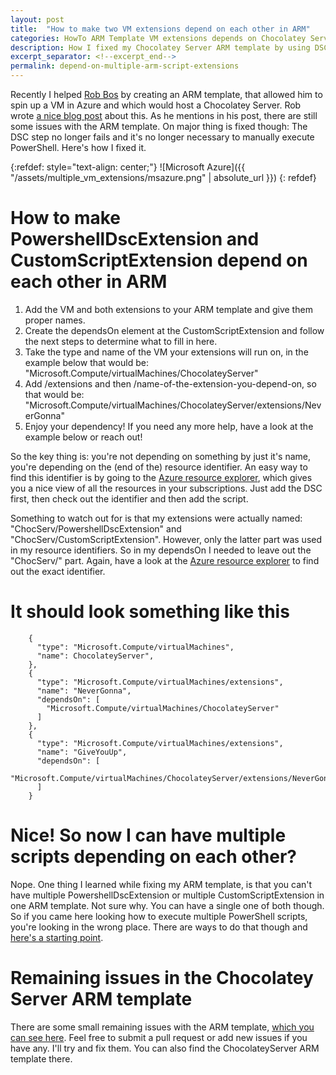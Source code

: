 ```yaml
---
layout: post
title:  "How to make two VM extensions depend on each other in ARM"
categories: HowTo ARM Template VM extensions depends on Chocolatey Server
description: How I fixed my Chocolatey Server ARM template by using DSC and a custom script extension that depend on each other
excerpt_separator: <!--excerpt_end-->
permalink: depend-on-multiple-arm-script-extensions
---
```


Recently I helped [Rob Bos](https://rajbos.github.io/) by creating an ARM template, that allowed him to spin up a VM in Azure and which would host a Chocolatey Server. Rob wrote [a nice blog post](https://rajbos.github.io/blog/2018/07/20/chocolatey-server-azure) about this. As he mentions in his post, there are still some issues with the ARM template. On major thing is fixed though: The DSC step no longer fails and it's no longer necessary to manually execute PowerShell. Here's how I fixed it.<!--excerpt_end-->

{:refdef: style="text-align: center;"}
![Microsoft Azure]({{ "/assets/multiple_vm_extensions/msazure.png" | absolute_url }})
{: refdef}

# How to make PowershellDscExtension and CustomScriptExtension depend on each other in ARM
1. Add the VM and both extensions to your ARM template and give them proper names.
2. Create the dependsOn element at the CustomScriptExtension and follow the next steps to determine what to fill in here.
3. Take the type and name of the VM your extensions will run on, in the example below that would be: "Microsoft.Compute/virtualMachines/ChocolateyServer"
4. Add /extensions and then /name-of-the-extension-you-depend-on, so that would be: "Microsoft.Compute/virtualMachines/ChocolateyServer/extensions/NeverGonna"
5. Enjoy your dependency! If you need any more help, have a look at the example below or reach out!

So the key thing is: you're not depending on something by just it's name, you're depending on the (end of the) resource identifier. An easy way to find this identifier is by going to the [Azure resource explorer](https://resources.azure.com), which gives you a nice view of all the resources in your subscriptions. Just add the DSC first, then check out the identifier and then add the script.

Something to watch out for is that my extensions were actually named: "ChocServ/PowershellDscExtension" and "ChocServ/CustomScriptExtension". However, only the latter part was used in my resource identifiers. So in my dependsOn I needed to leave out the "ChocServ/" part. Again, have a look at the [Azure resource explorer](https://resources.azure.com) to find out the exact identifier.

# It should look something like this 
```    
    {
      "type": "Microsoft.Compute/virtualMachines",
      "name": ChocolateyServer",
    },
    {
      "type": "Microsoft.Compute/virtualMachines/extensions",
      "name": "NeverGonna",
      "dependsOn": [
        "Microsoft.Compute/virtualMachines/ChocolateyServer"
      ]
    },
    {
      "type": "Microsoft.Compute/virtualMachines/extensions",
      "name": "GiveYouUp",
      "dependsOn": [
        "Microsoft.Compute/virtualMachines/ChocolateyServer/extensions/NeverGonna"
      ]
    }
```

# Nice! So now I can have multiple scripts depending on each other?
Nope. One thing I learned while fixing my ARM template, is that you can't have multiple PowershellDscExtension or multiple CustomScriptExtension in one ARM template. Not sure why. You can have a single one of both though. So if you came here looking how to execute multiple PowerShell scripts, you're looking in the wrong place. There are ways to do that though and [here's a starting point](https://stackoverflow.com/questions/36372049/how-to-run-multiple-powershell-scripts-at-the-same-time). 

# Remaining issues in the Chocolatey Server ARM template
There are some small remaining issues with the ARM template, [which you can see here](https://github.com/rvanmaanen/arm.chocolateyserver/issues). Feel free to submit a pull request or add new issues if you have any. I'll try and fix them. You can also find the ChocolateyServer ARM template there.